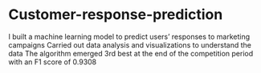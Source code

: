 # Customer-response-prediction
I built a machine learning model to predict users’ responses to marketing campaigns
Carried out data analysis and visualizations to understand the data
The algorithm emerged 3rd best at the end of the competition period with an F1 score of 0.9308
